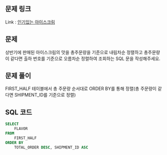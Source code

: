 ## 문제 링크
Link : [인기있는 아이스크림](https://school.programmers.co.kr/learn/courses/30/lessons/133024)

## 문제
상반기에 판매된 아이스크림의 맛을 총주문량을 기준으로 내림차순 정렬하고 총주문량이 같다면 출하 번호를 기준으로 오름차순 정렬하여 조회하는 SQL 문을 작성해주세요.

## 문제 풀이
 FIRST_HALF 테이블에서 총 주문량 순서대로 ORDER BY를 통해 정렬(총 주문량이 같다면 SHIPMENT_ID를 기준으로 정렬)
## SQL 코드
```sql
SELECT
    FLAVOR
FROM 
    FIRST_HALF
ORDER BY 
    TOTAL_ORDER DESC, SHIPMENT_ID ASC
```
